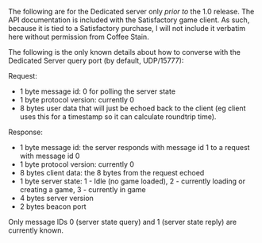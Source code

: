 The following are for the Dedicated server only *prior to* the 1.0 release.  The API documentation is included with
the Satisfactory game client.  As such, because it is tied to a Satisfactory purchase, I will not include it verbatim here
without permission from Coffee Stain.

The following is the only known details about how to converse with the Dedicated Server query port (by default, UDP/15777):

Request: 
- 1 byte message id: 0 for polling the server state
- 1 byte protocol version: currently 0
- 8 bytes user data that will just be echoed back to the client (eg client uses this for a timestamp so it can calculate roundtrip time).

Response: 
- 1 byte message id: the server responds with message id 1 to a request with message id 0
- 1 byte protocol version: currently 0
- 8 bytes client data: the 8 bytes from the request echoed
- 1 byte server state: 1 - Idle (no game loaded), 2 - currently loading or creating a game, 3 - currently in game
- 4 bytes server version
- 2 bytes beacon port

Only message IDs 0 (server state query) and 1 (server state reply) are currently known.
